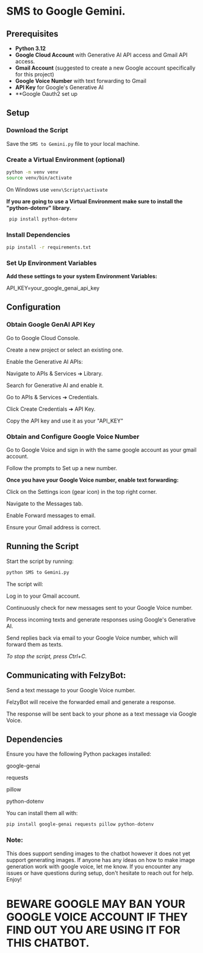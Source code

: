 # SMS to Google Gemini.

## Prerequisites

- **Python 3.12**
- **Google Cloud Account** with Generative AI API access and Gmail API access.
- **Gmail Account** (suggested to create a new Google account specifically for this project)
- **Google Voice Number** with text forwarding to Gmail
- **API Key** for Google's Generative AI
- **Google Oauth2 set up

## Setup

### Download the Script
Save the `SMS to Gemini.py` file to your local machine.

### Create a Virtual Environment (optional)
```bash
python -m venv venv
source venv/bin/activate
```
 On Windows use `venv\Scripts\activate`

 **If you are going to use a Virtual Environment make sure to install the "python-dotenv" library.**
 ```bash
  pip install python-dotenv
```


### Install Dependencies
```bash
pip install -r requirements.txt
```

### Set Up Environment Variables
**Add these settings to your system Environment Variables:**

API_KEY=your_google_genai_api_key

## Configuration

### Obtain Google GenAI API Key

Go to Google Cloud Console.

Create a new project or select an existing one.

Enable the Generative AI APIs:

Navigate to APIs & Services ➔ Library.

Search for Generative AI and enable it.

Go to APIs & Services ➔ Credentials.

Click Create Credentials ➔ API Key.

Copy the API key and use it as your "API_KEY"

### Obtain and Configure Google Voice Number

Go to Google Voice and sign in with the same google account as your gmail account.

Follow the prompts to Set up a new number.

**Once you have your Google Voice number, enable text forwarding:**

Click on the Settings icon (gear icon) in the top right corner.

Navigate to the Messages tab.

Enable Forward messages to email.

Ensure your Gmail address is correct.

## Running the Script

Start the script by running:

```bash
python SMS to Gemini.py
```

The script will:

Log in to your Gmail account.

Continuously check for new messages sent to your Google Voice number.

Process incoming texts and generate responses using Google's Generative AI.

Send replies back via email to your Google Voice number, which will forward them as texts.

*To stop the script, press Ctrl+C.*

## Communicating with FelzyBot:
Send a text message to your Google Voice number.

FelzyBot will receive the forwarded email and generate a response.

The response will be sent back to your phone as a text message via Google Voice.

## Dependencies
Ensure you have the following Python packages installed:

google-genai

requests

pillow

python-dotenv

You can install them all with:

```bash
pip install google-genai requests pillow python-dotenv
```

### Note: 
This does support sending images to the chatbot however it does not yet support generating images.
If anyone has any ideas on how to make image generation work with google voice, let me know.
If you encounter any issues or have questions during setup, don't hesitate to reach out for help. Enjoy!


# BEWARE GOOGLE MAY BAN YOUR GOOGLE VOICE ACCOUNT IF THEY FIND OUT YOU ARE USING IT FOR THIS CHATBOT.
